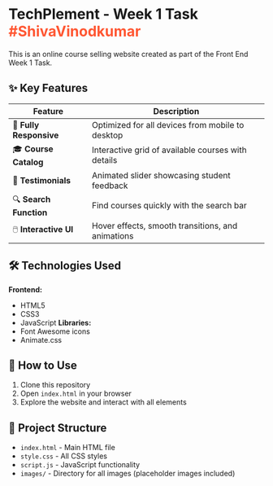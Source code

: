 # TechPlement - Week 1 Task <span style="color:#FF5733">#ShivaVinodkumar</span>

This is an online course selling website created as part of the Front End Week 1 Task.

## ✨ Key Features

| Feature | Description |
|---------|-------------|
| 📱 **Fully Responsive** | Optimized for all devices from mobile to desktop |
| 🎓 **Course Catalog** | Interactive grid of available courses with details |
| 💬 **Testimonials** | Animated slider showcasing student feedback |
| 🔍 **Search Function** | Find courses quickly with the search bar |
| 🖱️ **Interactive UI** | Hover effects, smooth transitions, and animations |

## 🛠 Technologies Used

**Frontend:**
- HTML5
- CSS3
- JavaScript
**Libraries:**
- Font Awesome icons
- Animate.css

## 🏁 How to Use

1. Clone this repository
2. Open `index.html` in your browser
3. Explore the website and interact with all elements

## 📂 Project Structure

- `index.html` - Main HTML file
- `style.css` - All CSS styles
- `script.js` - JavaScript functionality
- `images/` - Directory for all images (placeholder images included)

